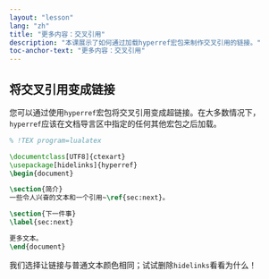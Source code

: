 ```yaml
---
layout: "lesson"
lang: "zh"
title: "更多内容：交叉引用"
description: "本课展示了如何通过加载hyperref宏包来制作交叉引用的链接。"
toc-anchor-text: "更多内容：交叉引用"
---
```


## 将交叉引用变成链接

您可以通过使用`hyperref`宏包将交叉引用变成超链接。在大多数情况下，`hyperref`应该在文档导言区中指定的任何其他宏包之后加载。

```latex
% !TEX program=lualatex

\documentclass[UTF8]{ctexart}
\usepackage[hidelinks]{hyperref}
\begin{document}

\section{简介}
一些令人兴奋的文本和一个引用~\ref{sec:next}。

\section{下一件事}
\label{sec:next}

更多文本。
\end{document}
```

我们选择让链接与普通文本颜色相同；试试删除`hidelinks`看看为什么！
